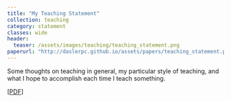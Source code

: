 ```yaml
---
title: "My Teaching Statement"
collection: teaching
category: statement
classes: wide
header: 
  teaser: /assets/images/teaching/teaching_statement.png
paperurl: "http://daslerpc.github.io/assets/papers/teaching_statement.pdf"
---
```


Some thoughts on teaching in general, my particular style of teaching, and what I hope to accomplish each time I teach something.

\[[PDF](/assets/papers/teaching_statement.pdf)\]

